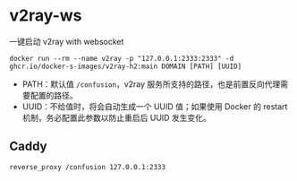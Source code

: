 # v2ray-ws

一键启动 v2ray with websocket

```
docker run --rm --name v2ray -p "127.0.0.1:2333:2333" -d ghcr.io/docker-s-images/v2ray-h2:main DOMAIN [PATH] [UUID]
```

- PATH：默认值 `/confusion`，v2ray 服务所支持的路径，也是前置反向代理需要配置的路径。
- UUID：不给值时，将会自动生成一个 UUID 值；如果使用 Docker 的 restart 机制，务必配置此参数以防止重启后 UUID 发生变化。

## Caddy

```
reverse_proxy /confusion 127.0.0.1:2333
```
